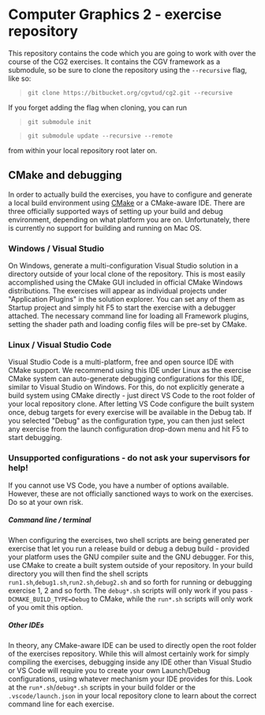 # Computer Graphics 2 - exercise repository

This repository contains the code which you are going to work with over the course of the CG2 exercises. It contains the CGV framework as a submodule, so be sure to clone the repository using the `--recursive` flag, like so:
>`git clone https://bitbucket.org/cgvtud/cg2.git --recursive`

If you forget adding the flag when cloning, you can run
>`git submodule init`

>`git submodule update --recursive --remote`

from within your local repository root later on.

## CMake and debugging

In order to actually build the exercises, you have to configure and generate a local build environment using [CMake](https://cmake.org/) or a CMake-aware IDE. There are three officially supported ways of setting up your build and debug environment, depending on what platform you are on. Unfortunately, there is currently no support for building and running on Mac OS.

### Windows / Visual Studio
On Windows, generate a multi-configuration Visual Studio solution in a directory outside of your local clone of the repository. This is most easily accomplished using the CMake GUI included in official CMake Windows distributions.
The exercises will appear as individual projects under "Application Plugins" in the solution explorer. You can set any of them as Startup project and simply hit F5 to start the exercise with a debugger attached. The necessary command line for loading all Framework plugins, setting the shader path and loading config files will be pre-set by CMake.

### Linux / Visual Studio Code
Visual Studio Code is a multi-platform, free and open source IDE with CMake support. We recommend using this IDE under Linux as the exercise CMake system can auto-generate debugging configurations for this IDE, similar to Visual Studio on Windows. For this, do not explicitly generate a build system using CMake directly - just direct VS Code to the root folder of your local repository clone. After letting VS Code configure the built system once, debug targets for every exercise will be available in the Debug tab. If you selected "Debug" as the configuration type, you can then just select any exercise from the launch configuration drop-down menu and hit F5 to start debugging.

### Unsupported configurations - do not ask your supervisors for help!
If you cannot use VS Code, you have a number of options available. However, these are not officially sanctioned ways to work on the exercises. Do so at your own risk.

##### Command line / terminal
When configuring the exercises, two shell scripts are being generated per exercise that let you run a release build or debug a debug build - provided your platform uses the GNU compiler suite and the GNU debugger. For this, use CMake to create a built system outside of your repository. In your build directory you will then find the shell scripts `run1.sh`,`debug1.sh`,`run2.sh`,`debug2.sh` and so forth for running or debugging exercise 1, 2 and so forth. The `debug*.sh` scripts will only work if you pass `-DCMAKE_BUILD_TYPE=Debug` to CMake, while the `run*.sh` scripts will only work of you omit this option.

##### Other IDEs
In theory, any CMake-aware IDE can be used to directly open the root folder of the exercises repository. While this will almost certainly work for simply compiling the exercises, debugging inside any IDE other than Visual Studio or VS Code will require you to create your own Launch/Debug configurations, using whatever mechanism your IDE provides for this. Look at the `run*.sh`/`debug*.sh` scripts in your build folder or the `.vscode/launch.json` in your local repository clone to learn about the correct command line for each exercise.

